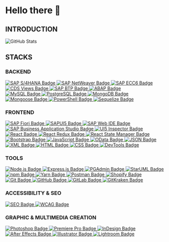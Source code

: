# Hello there 👋

## INTRODUCTION

<picture>
    <source srcset="https://github-readme-stats.vercel.app/api?username=AiKanSya&show_icons=true&theme=tokyonight&rank_icon=github" media="(prefers-color-scheme: dark)" />
    <img src="https://github-readme-stats.vercel.app/api?username=AiKanSya&show_icons=true&theme=tokyonight&rank_icon=github" alt="GitHub Stats" />
</picture>

## STACKS

### BACKEND

<div>
    <!-- SAP S/4HANA -->
    <a href="https://www.sap.com/products/s4hana.html" target="_blank">
        <img src="https://img.shields.io/badge/SAP%20S4HANA-003B49?style=for-the-badge&logo=sap&logoColor=white" alt="SAP S/4HANA Badge" />
    </a>
    <!-- SAP NETWEAVER -->
    <a href="https://www.sap.com/products/netweaver.html" target="_blank">
        <img src="https://img.shields.io/badge/SAP%20NetWeaver-003B49?style=for-the-badge&logo=sap&logoColor=white" alt="SAP NetWeaver Badge" />
    </a>
    <!-- SAP ECC6 -->
    <a href="https://www.sap.com/products/erp.html" target="_blank">
        <img src="https://img.shields.io/badge/SAP%20ECC6-003B49?style=for-the-badge&logo=sap&logoColor=white" alt="SAP ECC6 Badge" />
    </a>
    <!-- CDS VIEWS -->
    <a href="https://www.sap.com/products/core-data-services.html" target="_blank">
        <img src="https://img.shields.io/badge/CDS%20Views-003B49?style=for-the-badge&logo=sap&logoColor=white" alt="CDS Views Badge" />
    </a>
    <!-- SAP BTP -->
    <a href="https://www.sap.com/products/business-technology-platform.html" target="_blank">
        <img src="https://img.shields.io/badge/SAP%20BTP-002A3B?style=for-the-badge&logo=sap&logoColor=white" alt="SAP BTP Badge" />
    </a>
    <!-- ABAP -->
    <a href="https://www.sap.com/products/abap.html" target="_blank">
        <img src="https://img.shields.io/badge/ABAP-6C4F4B?style=for-the-badge&logo=sap&logoColor=white" alt="ABAP Badge" />
    </a>
</div>

<div>
    <!-- MYSQL -->
    <a href="https://www.mysql.com" target="_blank">
        <img src="https://img.shields.io/badge/MySQL-4479A1?style=for-the-badge&logo=mysql&logoColor=white" alt="MySQL Badge" />
    </a>
    <!-- POSTGRESQL -->
    <a href="https://www.postgresql.org" target="_blank">
        <img src="https://img.shields.io/badge/PostgreSQL-336791?style=for-the-badge&logo=postgresql&logoColor=white" alt="PostgreSQL Badge" />
    </a>
    <!-- MONGODB -->
    <a href="https://www.mongodb.com" target="_blank">
        <img src="https://img.shields.io/badge/MongoDB-47A248?style=for-the-badge&logo=mongodb&logoColor=white" alt="MongoDB Badge" />
    </a>
    <!-- MONGOOZE -->
    <a href="https://mongoosejs.com" target="_blank">
        <img src="https://img.shields.io/badge/Mongoose-880000?style=for-the-badge&logo=mongoose&logoColor=white" alt="Mongoose Badge" />
    </a>
    <!-- POWERSHELL -->
    <a href="https://learn.microsoft.com/en-us/powershell/" target="_blank">
        <img src="https://img.shields.io/badge/PowerShell-5391FE?style=for-the-badge&logo=powershell&logoColor=white" alt="PowerShell Badge" />
    </a>
    <!-- SEQUELIZE -->
    <a href="https://sequelize.org" target="_blank">
        <img src="https://img.shields.io/badge/Sequelize-52B0E7?style=for-the-badge&logo=sequelize&logoColor=white" alt="Sequelize Badge" />
    </a>
</div>

### FRONTEND

<div>
    <!-- SAP FIORI -->
    <a href="https://www.sap.com/products/fiori.html" target="_blank">
        <img src="https://img.shields.io/badge/SAP%20Fiori-003B49?style=for-the-badge&logo=sap&logoColor=white" alt="SAP Fiori Badge" />
    </a>
    <!-- SAP UI5 -->
    <a href="https://www.sap.com/products/ui5.html" target="_blank">
        <img src="https://img.shields.io/badge/SAPUI5-003B49?style=for-the-badge&logo=sap&logoColor=white" alt="SAPUI5 Badge" />
    </a>
    <!-- SAP WEB IDE -->
    <a href="https://web.ide.sap/" target="_blank">
        <img src="https://img.shields.io/badge/SAP%20Web%20IDE-003B49?style=for-the-badge&logo=sap&logoColor=white" alt="SAP Web IDE Badge" />
    </a>
    <!-- SAP BAS -->
    <a href="https://www.sap.com/products/business-application-studio.html" target="_blank">
        <img src="https://img.shields.io/badge/SAP%20Business%20Application%20Studio-6C4F4B?style=for-the-badge&logo=sap&logoColor=white" alt="SAP Business Application Studio Badge" />
    </a>
    <!-- UI5 INSPECTOR -->
    <a href="https://github.com/axa-ch/ui5-inspector" target="_blank">
        <img src="https://img.shields.io/badge/UI5%20Inspector-007A93?style=for-the-badge&logo=visualstudiocode&logoColor=white" alt="UI5 Inspector Badge" />
    </a>
</div>

<div>
    <!-- REACT -->
    <a href="https://reactjs.org" target="_blank">
        <img src="https://img.shields.io/badge/React-61DAFB?style=for-the-badge&logo=react&logoColor=black" alt="React Badge" />
    </a>
    <!-- REACT REDUX -->
    <a href="https://react-redux.js.org/" target="_blank">
        <img src="https://img.shields.io/badge/React%20Redux-764ABC?style=for-the-badge&logo=redux&logoColor=white" alt="React Redux Badge" />
    </a>
    <!-- REACT STATE MANAGER -->
    <a href="https://reactjs.org/docs/state-and-lifecycle.html" target="_blank">
        <img src="https://img.shields.io/badge/React%20State%20Manager-61DAFB?style=for-the-badge&logo=react&logoColor=black" alt="React State Manager Badge" />
    </a>
    <!-- BOOTSTRAP -->
    <a href="https://getbootstrap.com" target="_blank">
        <img src="https://img.shields.io/badge/Bootstrap-7952B3?style=for-the-badge&logo=bootstrap&logoColor=white" alt="Bootstrap Badge" />
    </a>
    <!-- JAVASCRIPT -->
    <a href="https://developer.mozilla.org/en-US/docs/Web/JavaScript" target="_blank">
        <img src="https://img.shields.io/badge/JavaScript-F7DF1E?style=for-the-badge&logo=javascript&logoColor=black" alt="JavaScript Badge" />
    </a>
    <!-- ODATA -->
    <a href="https://www.sap.com/products/odata.html" target="_blank">
        <img src="https://img.shields.io/badge/OData-007A93?style=for-the-badge&logo=microsoft&logoColor=white" alt="OData Badge" />
    </a>
    <!-- JSON -->
    <a href="https://www.json.org/json-en.html" target="_blank">
        <img src="https://img.shields.io/badge/JSON-000000?style=for-the-badge&logo=json&logoColor=white" alt="JSON Badge" />
    </a>
    <!-- XML -->
    <a href="https://www.w3.org/XML/" target="_blank">
        <img src="https://img.shields.io/badge/XML-FF5A00?style=for-the-badge&logo=xml&logoColor=white" alt="XML Badge" />
    </a>
    <!-- HTML -->
    <a href="https://developer.mozilla.org/en-US/docs/Web/HTML" target="_blank">
        <img src="https://img.shields.io/badge/HTML-E34F26?style=for-the-badge&logo=html5&logoColor=white" alt="HTML Badge" />
    </a>
    <!-- CSS -->
    <a href="https://developer.mozilla.org/en-US/docs/Web/CSS" target="_blank">
        <img src="https://img.shields.io/badge/CSS-1572B6?style=for-the-badge&logo=css3&logoColor=white" alt="CSS Badge" />
    </a>
    <!-- DEVTOOLS -->
    <a href="https://developer.chrome.com/docs/devtools/" target="_blank">
        <img src="https://img.shields.io/badge/DevTools-333?style=for-the-badge&logo=googlechrome&logoColor=white" alt="DevTools Badge" />
    </a>
</div>

### TOOLS

<div>
    <!-- NODE.JS -->
    <a href="https://nodejs.org" target="_blank">
        <img src="https://img.shields.io/badge/Node.js-339933?style=for-the-badge&logo=node.js&logoColor=white" alt="Node.js Badge" />
    </a>
    <!-- EXPRESS.JS -->
    <a href="https://expressjs.com" target="_blank">
        <img src="https://img.shields.io/badge/Express.js-000000?style=for-the-badge&logo=express&logoColor=white" alt="Express.js Badge" />
    </a>
    <!-- PGADMIN -->
    <a href="https://www.pgadmin.org/" target="_blank">
        <img src="https://img.shields.io/badge/PGAdmin-336791?style=for-the-badge&logo=postgresql&logoColor=white" alt="PGAdmin Badge" />
    </a>
    <!-- STARUML -->
    <a href="https://staruml.io/" target="_blank">
        <img src="https://img.shields.io/badge/StarUML-FFC72C?style=for-the-badge&logo=staruml&logoColor=black" alt="StarUML Badge" />
    </a>
    <!-- NPM -->
    <a href="https://www.npmjs.com" target="_blank">
        <img src="https://img.shields.io/badge/npm-CB3837?style=for-the-badge&logo=npm&logoColor=white" alt="npm Badge" />
    </a>
    <!-- YARN -->
    <a href="https://yarnpkg.com" target="_blank">
        <img src="https://img.shields.io/badge/Yarn-2C8EBB?style=for-the-badge&logo=yarn&logoColor=white" alt="Yarn Badge" />
    </a>
    <!-- POSTMAN -->
    <a href="https://www.postman.com" target="_blank">
        <img src="https://img.shields.io/badge/Postman-FF6C37?style=for-the-badge&logo=postman&logoColor=white" alt="Postman Badge" />
    </a>
    <!-- SHOPIFY -->
    <a href="https://www.shopify.com" target="_blank">
        <img src="https://img.shields.io/badge/Shopify-7AB55C?style=for-the-badge&logo=shopify&logoColor=white" alt="Shopify Badge" />
    </a>
</div>

<div>
    <!-- GIT -->
    <a href="https://git-scm.com" target="_blank">
        <img src="https://img.shields.io/badge/Git-F05032?style=for-the-badge&logo=git&logoColor=white" alt="Git Badge" />
    </a>
    <!-- GITHUB -->
    <a href="https://github.com" target="_blank">
        <img src="https://img.shields.io/badge/GitHub-181717?style=for-the-badge&logo=github&logoColor=white" alt="GitHub Badge" />
    </a>
    <!-- GITLAB -->
    <a href="https://about.gitlab.com" target="_blank">
        <img src="https://img.shields.io/badge/GitLab-FCA121?style=for-the-badge&logo=gitlab&logoColor=white" alt="GitLab Badge" />
    </a>
    <!-- GITKRAKEN -->
    <a href="https://www.gitkraken.com" target="_blank">
        <img src="https://img.shields.io/badge/GitKraken-00A1D6?style=for-the-badge&logo=gitkraken&logoColor=white" alt="GitKraken Badge" />
    </a>
</div>

### ACCESSIBILITY & SEO

<div>
    <!-- SEO -->
    <a href="https://en.wikipedia.org/wiki/Search_engine_optimization" target="_blank">
        <img src="https://img.shields.io/badge/SEO-FF5722?style=for-the-badge&logo=google&logoColor=white" alt="SEO Badge" />
    </a>
    <!-- WCAG -->
    <a href="https://www.w3.org/WAI/WCAG21/quickref/" target="_blank">
        <img src="https://img.shields.io/badge/WCAG-2.1-006E8E?style=for-the-badge&logo=w3c&logoColor=white" alt="WCAG Badge" />
    </a>
</div>

### GRAPHIC & MULTIMEDIA CREATION

<div>
    <!-- PHOTOSHOP -->
    <a href="https://www.adobe.com/products/photoshop.html" target="_blank">
        <img src="https://img.shields.io/badge/Photoshop-31A8FF?style=for-the-badge&logo=adobephotoshop&logoColor=white" alt="Photoshop Badge" />
    </a>
    <!-- PREMIERE PRO -->
    <a href="https://www.adobe.com/products/premiere.html" target="_blank">
        <img src="https://img.shields.io/badge/Premiere%20Pro-9999FF?style=for-the-badge&logo=adobepremierepro&logoColor=white" alt="Premiere Pro Badge" />
    </a>
    <!-- INDESIGN -->
    <a href="https://www.adobe.com/products/indesign.html" target="_blank">
        <img src="https://img.shields.io/badge/InDesign-FF3366?style=for-the-badge&logo=adobeindesign&logoColor=white" alt="InDesign Badge" />
    </a>
    <!-- AFTER EFFECTS -->
    <a href="https://www.adobe.com/products/aftereffects.html" target="_blank">
        <img src="https://img.shields.io/badge/After%20Effects-9999FF?style=for-the-badge&logo=adobeaftereffects&logoColor=white" alt="After Effects Badge" />
    </a>
    <!-- ILLUSTRATOR -->
    <a href="https://www.adobe.com/products/illustrator.html" target="_blank">
        <img src="https://img.shields.io/badge/Illustrator-FF9A00?style=for-the-badge&logo=adobeillustrator&logoColor=white" alt="Illustrator Badge" />
    </a>
    <!-- LIGHTROOM -->
    <a href="https://www.adobe.com/products/photoshop-lightroom.html" target="_blank">
        <img src="https://img.shields.io/badge/Lightroom-1A1A1A?style=for-the-badge&logo=adobelightroom&logoColor=white" alt="Lightroom Badge" />
    </a>
</div>

